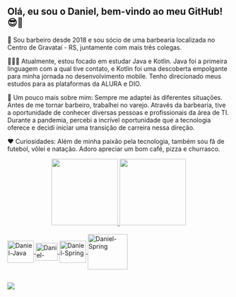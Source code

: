 ## Olá, eu sou o Daniel, bem-vindo ao meu GitHub! 😎🧐
🔭 Sou barbeiro desde 2018 e sou sócio de uma barbearia localizada no Centro de Gravataí - RS, juntamente com mais três colegas.

👨‍💻📱 Atualmente, estou focado em estudar Java e Kotlin. Java foi a primeira linguagem com a qual tive contato, e Kotlin foi uma descoberta empolgante para minha jornada no desenvolvimento mobile. Tenho direcionado meus estudos para as plataformas da ALURA e DIO.

🧔 Um pouco mais sobre mim: Sempre me adaptei às diferentes situações. Antes de me tornar barbeiro, trabalhei no varejo. Através da barbearia, tive a oportunidade de conhecer diversas pessoas e profissionais da área de TI. Durante a pandemia, percebi a incrível oportunidade que a tecnologia oferece e decidi iniciar uma transição de carreira nessa direção.

❤ Curiosidades: Além de minha paixão pela tecnologia, também sou fã de futebol, vôlei e natação. Adoro apreciar um bom café, pizza e churrasco.
<div align="center">
  <a href="https://github.com/daniellhrt">
  <img height="150em" src="https://github-readme-stats.vercel.app/api?username=daniellhrt&show_icons=true&theme=tokyonight&include_all_commits=true&count_private=true"/>
  <img height="150em" src="https://github-readme-stats.vercel.app/api/top-langs/?username=daniellhrt&layout=compact&langs_count=7&theme=tokyonight"/>
</div>

</div>
<div style="display: inline_block"><br>
  <img align="center" alt="Daniel-Java" height="50" width="60" src="https://cdn.jsdelivr.net/gh/devicons/devicon/icons/java/java-original-wordmark.svg">
  <img align="center" alt="Daniel-Kotlin" height="40" width="50" src="https://cdn.jsdelivr.net/gh/devicons/devicon/icons/kotlin/kotlin-original.svg">
  <img align="center" alt="Daniel-Spring" height="50" width="60" src="https://cdn.jsdelivr.net/gh/devicons/devicon/icons/spring/spring-original-wordmark.svg">
  <img align="center" alt="Daniel-Spring" height="80" width="90" src="https://cdn.jsdelivr.net/gh/devicons/devicon/icons/gradle/gradle-plain-wordmark.svg">
</div>

##

<div>
 <a href="https://www.linkedin.com/in/daniellhrt/" target="_blank"><img src="https://img.shields.io/badge/-LinkedIn-%230077B5?style=for-the-badge&logo=linkedin&logoColor=white" target="_blank"></a>
 </div>
